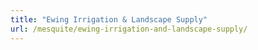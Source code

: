 ```yaml
---
title: "Ewing Irrigation & Landscape Supply"
url: /mesquite/ewing-irrigation-and-landscape-supply/
---
```


